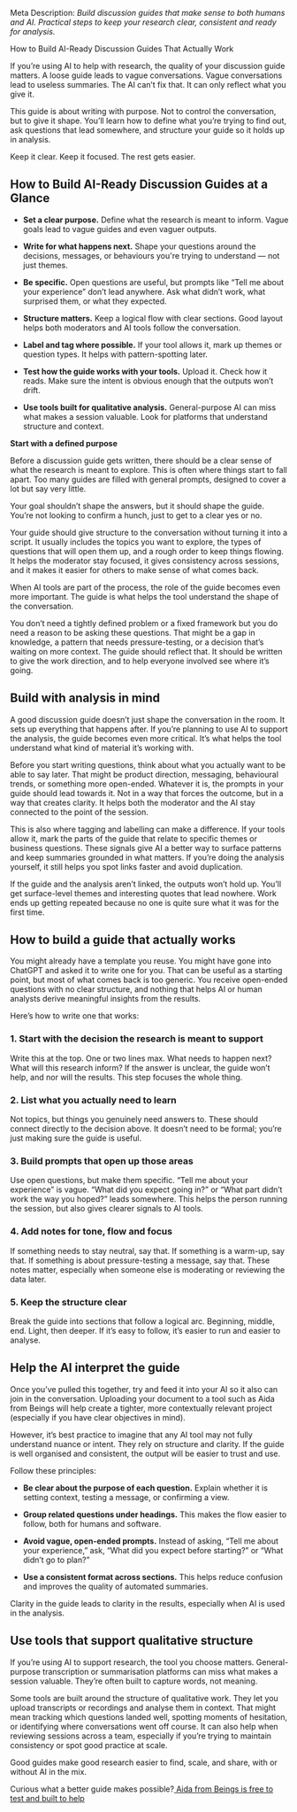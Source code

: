 <a id="_lzs69r64sv84"></a>

Meta Description: *Build discussion guides that make sense to both humans and AI\. Practical steps to keep your research clear, consistent and ready for analysis\.*

<a id="_shn58y8rchxy"></a>How to Build AI\-Ready Discussion Guides That Actually Work

If you’re using AI to help with research, the quality of your discussion guide matters\. A loose guide leads to vague conversations\. Vague conversations lead to useless summaries\. The AI can’t fix that\. It can only reflect what you give it\.

This guide is about writing with purpose\. Not to control the conversation, but to give it shape\. You’ll learn how to define what you’re trying to find out, ask questions that lead somewhere, and structure your guide so it holds up in analysis\.

Keep it clear\. Keep it focused\. The rest gets easier\.

## <a id="_ab3i86psxxfb"></a>__How to Build AI\-Ready Discussion Guides at a Glance__

- __Set a clear purpose\.__ Define what the research is meant to inform\. Vague goals lead to vague guides and even vaguer outputs\.  

- __Write for what happens next\.__ Shape your questions around the decisions, messages, or behaviours you're trying to understand — not just themes\.  

- __Be specific\.__ Open questions are useful, but prompts like “Tell me about your experience” don’t lead anywhere\. Ask what didn’t work, what surprised them, or what they expected\.  

- __Structure matters\.__ Keep a logical flow with clear sections\. Good layout helps both moderators and AI tools follow the conversation\.  

- __Label and tag where possible\.__ If your tool allows it, mark up themes or question types\. It helps with pattern\-spotting later\.  

- __Test how the guide works with your tools\.__ Upload it\. Check how it reads\. Make sure the intent is obvious enough that the outputs won’t drift\.  

- __Use tools built for qualitative analysis\.__ General\-purpose AI can miss what makes a session valuable\. Look for platforms that understand structure and context\.

__Start with a defined purpose__

Before a discussion guide gets written, there should be a clear sense of what the research is meant to explore\. This is often where things start to fall apart\. Too many guides are filled with general prompts, designed to cover a lot but say very little\. 

Your goal shouldn’t shape the answers, but it should shape the guide\. You’re not looking to confirm a hunch, just to get to a clear yes or no\.

Your guide should give structure to the conversation without turning it into a script\. It usually includes the topics you want to explore, the types of questions that will open them up, and a rough order to keep things flowing\. It helps the moderator stay focused, it gives consistency across sessions, and it makes it easier for others to make sense of what comes back\.

When AI tools are part of the process, the role of the guide becomes even more important\. The guide is what helps the tool understand the shape of the conversation\. 

You don’t need a tightly defined problem or a fixed framework but you do need a reason to be asking these questions\. That might be a gap in knowledge, a pattern that needs pressure\-testing, or a decision that’s waiting on more context\. The guide should reflect that\. It should be written to give the work direction, and to help everyone involved see where it’s going\.

## <a id="_na9f1ze3eubs"></a>__Build with analysis in mind__

A good discussion guide doesn’t just shape the conversation in the room\. It sets up everything that happens after\. If you’re planning to use AI to support the analysis, the guide becomes even more critical\. It’s what helps the tool understand what kind of material it’s working with\.

Before you start writing questions, think about what you actually want to be able to say later\. That might be product direction, messaging, behavioural trends, or something more open\-ended\. Whatever it is, the prompts in your guide should lead towards it\. Not in a way that forces the outcome, but in a way that creates clarity\. It helps both the moderator and the AI stay connected to the point of the session\.

This is also where tagging and labelling can make a difference\. If your tools allow it, mark the parts of the guide that relate to specific themes or business questions\. These signals give AI a better way to surface patterns and keep summaries grounded in what matters\. If you’re doing the analysis yourself, it still helps you spot links faster and avoid duplication\.

If the guide and the analysis aren’t linked, the outputs won’t hold up\. You’ll get surface\-level themes and interesting quotes that lead nowhere\. Work ends up getting repeated because no one is quite sure what it was for the first time\.

## <a id="_4ftl12z4uad1"></a>__How to build a guide that actually works__

You might already have a template you reuse\. You might have gone into ChatGPT and asked it to write one for you\. That can be useful as a starting point, but most of what comes back is too generic\. You receive open\-ended questions with no clear structure, and nothing that helps AI or human analysts derive meaningful insights from the results\.

Here’s how to write one that works:

### <a id="_5m7mq64fyons"></a>__1\. Start with the decision the research is meant to support__

Write this at the top\. One or two lines max\. What needs to happen next? What will this research inform? If the answer is unclear, the guide won’t help, and nor will the results\. This step focuses the whole thing\.

### <a id="_9b206oo5x5y8"></a>__2\. List what you actually need to learn__

Not topics, but things you genuinely need answers to\. These should connect directly to the decision above\. It doesn’t need to be formal; you’re just making sure the guide is useful\.

### <a id="_18ad3yojam63"></a>__3\. Build prompts that open up those areas__

Use open questions, but make them specific\. “Tell me about your experience” is vague\. “What did you expect going in?” or “What part didn’t work the way you hoped?” leads somewhere\. This helps the person running the session, but also gives clearer signals to AI tools\.

### <a id="_dmjpwhnymfgz"></a>__4\. Add notes for tone, flow and focus__

If something needs to stay neutral, say that\. If something is a warm\-up, say that\. If something is about pressure\-testing a message, say that\. These notes matter, especially when someone else is moderating or reviewing the data later\.

### <a id="_q3m4axlgxlif"></a>__5\. Keep the structure clear__

Break the guide into sections that follow a logical arc\. Beginning, middle, end\. Light, then deeper\. If it’s easy to follow, it’s easier to run and easier to analyse\.

## <a id="_umpkh4kq8mah"></a>__Help the AI interpret the guide__

Once you’ve pulled this together, try and feed it into your AI so it also can join in the conversation\. Uploading your document to a tool such as Aida from Beings will help create a tighter, more contextually relevant project \(especially if you have clear objectives in mind\)\.

However, it’s best practice to imagine that any AI tool may not fully understand nuance or intent\. They rely on structure and clarity\. If the guide is well organised and consistent, the output will be easier to trust and use\.

Follow these principles:

- __Be clear about the purpose of each question\.__ Explain whether it is setting context, testing a message, or confirming a view\.  

- __Group related questions under headings\.__ This makes the flow easier to follow, both for humans and software\.  

- __Avoid vague, open\-ended prompts\.__ Instead of asking, “Tell me about your experience,” ask, “What did you expect before starting?” or “What didn’t go to plan?”  

- __Use a consistent format across sections\.__ This helps reduce confusion and improves the quality of automated summaries\.  


Clarity in the guide leads to clarity in the results, especially when AI is used in the analysis\.

## <a id="_7sza2vyktbmb"></a>__Use tools that support qualitative structure__

If you’re using AI to support research, the tool you choose matters\. General\-purpose transcription or summarisation platforms can miss what makes a session valuable\. They’re often built to capture words, not meaning\.

Some tools are built around the structure of qualitative work\. They let you upload transcripts or recordings and analyse them in context\. That might mean tracking which questions landed well, spotting moments of hesitation, or identifying where conversations went off course\. It can also help when reviewing sessions across a team, especially if you’re trying to maintain consistency or spot good practice at scale\.

Good guides make good research easier to find, scale, and share, with or without AI in the mix\.

Curious what a better guide makes possible?[ Aida from Beings is free to test and built to help](https://app.beings.com/)

